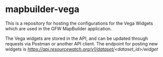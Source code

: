 # mapbuilder-vega
This is a repository for hosting the configurations for the Vega Widgets which are used in the GFW MapBuilder application.

The Vega widgets are stored in the API, and can be updated through requests via Postman or another API client. The endpoint for posting new widgets is *https://api.resourcewatch.org/v1/dataset/<dataset_id>/widget*
